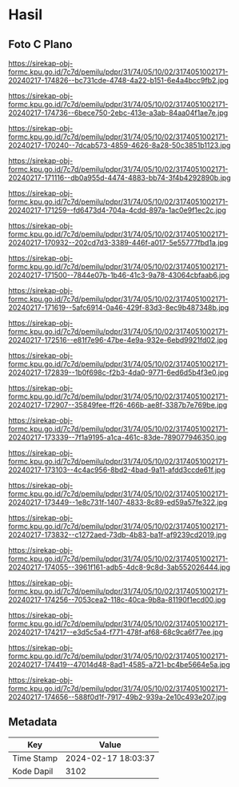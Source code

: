 # Hasil

## Foto C Plano

https://sirekap-obj-formc.kpu.go.id/7c7d/pemilu/pdpr/31/74/05/10/02/3174051002171-20240217-174826--bc731cde-4748-4a22-b151-6e4a4bcc9fb2.jpg

https://sirekap-obj-formc.kpu.go.id/7c7d/pemilu/pdpr/31/74/05/10/02/3174051002171-20240217-174736--6bece750-2ebc-413e-a3ab-84aa04f1ae7e.jpg

https://sirekap-obj-formc.kpu.go.id/7c7d/pemilu/pdpr/31/74/05/10/02/3174051002171-20240217-170240--7dcab573-4859-4626-8a28-50c3851b1123.jpg

https://sirekap-obj-formc.kpu.go.id/7c7d/pemilu/pdpr/31/74/05/10/02/3174051002171-20240217-171116--db0a955d-4474-4883-bb74-3f4b4292890b.jpg

https://sirekap-obj-formc.kpu.go.id/7c7d/pemilu/pdpr/31/74/05/10/02/3174051002171-20240217-171259--fd6473d4-704a-4cdd-897a-1ac0e9f1ec2c.jpg

https://sirekap-obj-formc.kpu.go.id/7c7d/pemilu/pdpr/31/74/05/10/02/3174051002171-20240217-170932--202cd7d3-3389-446f-a017-5e55777fbd1a.jpg

https://sirekap-obj-formc.kpu.go.id/7c7d/pemilu/pdpr/31/74/05/10/02/3174051002171-20240217-171500--7844e07b-1b46-41c3-9a78-43064cbfaab6.jpg

https://sirekap-obj-formc.kpu.go.id/7c7d/pemilu/pdpr/31/74/05/10/02/3174051002171-20240217-171619--5afc6914-0a46-429f-83d3-8ec9b487348b.jpg

https://sirekap-obj-formc.kpu.go.id/7c7d/pemilu/pdpr/31/74/05/10/02/3174051002171-20240217-172516--e81f7e96-47be-4e9a-932e-6ebd9921fd02.jpg

https://sirekap-obj-formc.kpu.go.id/7c7d/pemilu/pdpr/31/74/05/10/02/3174051002171-20240217-172839--1b0f698c-f2b3-4da0-9771-6ed6d5b4f3e0.jpg

https://sirekap-obj-formc.kpu.go.id/7c7d/pemilu/pdpr/31/74/05/10/02/3174051002171-20240217-172907--35849fee-ff26-466b-ae8f-3387b7e769be.jpg

https://sirekap-obj-formc.kpu.go.id/7c7d/pemilu/pdpr/31/74/05/10/02/3174051002171-20240217-173339--7f1a9195-a1ca-461c-83de-789077946350.jpg

https://sirekap-obj-formc.kpu.go.id/7c7d/pemilu/pdpr/31/74/05/10/02/3174051002171-20240217-173103--4c4ac956-8bd2-4bad-9a11-afdd3ccde61f.jpg

https://sirekap-obj-formc.kpu.go.id/7c7d/pemilu/pdpr/31/74/05/10/02/3174051002171-20240217-173449--1e8c731f-1407-4833-8c89-ed59a57fe322.jpg

https://sirekap-obj-formc.kpu.go.id/7c7d/pemilu/pdpr/31/74/05/10/02/3174051002171-20240217-173832--c1272aed-73db-4b83-ba1f-af9239cd2019.jpg

https://sirekap-obj-formc.kpu.go.id/7c7d/pemilu/pdpr/31/74/05/10/02/3174051002171-20240217-174055--3961f161-adb5-4dc8-9c8d-3ab552026444.jpg

https://sirekap-obj-formc.kpu.go.id/7c7d/pemilu/pdpr/31/74/05/10/02/3174051002171-20240217-174256--7053cea2-118c-40ca-9b8a-81190f1ecd00.jpg

https://sirekap-obj-formc.kpu.go.id/7c7d/pemilu/pdpr/31/74/05/10/02/3174051002171-20240217-174217--e3d5c5a4-f771-478f-af68-68c9ca6f77ee.jpg

https://sirekap-obj-formc.kpu.go.id/7c7d/pemilu/pdpr/31/74/05/10/02/3174051002171-20240217-174419--47014d48-8ad1-4585-a721-bc4be5664e5a.jpg

https://sirekap-obj-formc.kpu.go.id/7c7d/pemilu/pdpr/31/74/05/10/02/3174051002171-20240217-174656--588f0d1f-7917-49b2-939a-2e10c493e207.jpg


## Metadata

| Key        | Value               |
| ---------- | ------------------- |
| Time Stamp | 2024-02-17 18:03:37 |
| Kode Dapil | 3102                |




